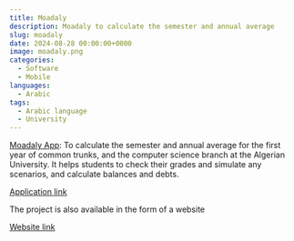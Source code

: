 ```yaml
---
title: Moadaly
description: Moadaly to calculate the semester and annual average
slug: moadaly
date: 2024-08-28 00:00:00+0000
image: moadaly.png
categories:
  - Software
  - Mobile
languages:
  - Arabic
tags:
  - Arabic language
  - University
---
```


[Moadaly App](https://play.google.com/store/apps/details?id=com.DevDZBouira.moadaly_app): To calculate the semester and annual average for the first year of common trunks, and the computer science branch at the Algerian University. It helps students to check their grades and simulate any scenarios, and calculate balances and debts.

[Application link](https://play.google.com/store/apps/details?id=com.DevDZBouira.moadaly_app)

The project is also available in the form of a website

[Website link](https://moadaly.vercel.app/)
